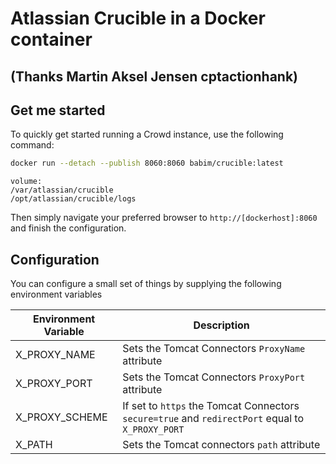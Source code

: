 # Atlassian Crucible in a Docker container
## (Thanks Martin Aksel Jensen cptactionhank)

## Get me started

To quickly get started running a Crowd instance, use the following command:
```bash
docker run --detach --publish 8060:8060 babim/crucible:latest
```
```
volume:
/var/atlassian/crucible
/opt/atlassian/crucible/logs
```

Then simply navigate your preferred browser to `http://[dockerhost]:8060` and finish the configuration.

## Configuration

You can configure a small set of things by supplying the following environment variables

| Environment Variable   | Description |
| ---------------------- | ----------- |
| X_PROXY_NAME           | Sets the Tomcat Connectors `ProxyName` attribute |
| X_PROXY_PORT           | Sets the Tomcat Connectors `ProxyPort` attribute |
| X_PROXY_SCHEME         | If set to `https` the Tomcat Connectors `secure=true` and `redirectPort` equal to `X_PROXY_PORT`   |
| X_PATH                 | Sets the Tomcat connectors `path` attribute |
